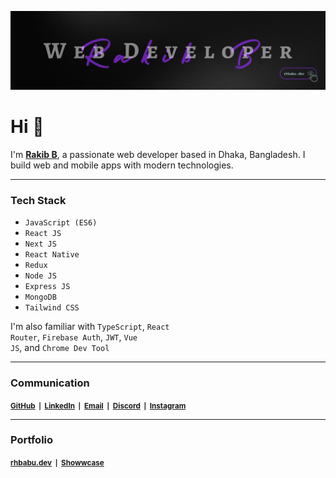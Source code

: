 ![Cover Photo](./assets/images/cover.png)

# <b>Hi</b> 👋

I'm <b>[Rakib B](https://www.rhbabu.dev/)</b>, a passionate web developer based in Dhaka, Bangladesh. I build web and mobile apps with modern technologies.
<br/>

<hr />

### <b>Tech Stack</b>

-   <code>JavaScript (ES6)</code>
-   <code>React JS</code>
-   <code>Next JS</code>
-   <code>React Native</code>
-   <code>Redux</code>
-   <code>Node JS</code>
-   <code>Express JS</code>
-   <code>MongoDB</code>
-   <code>Tailwind CSS</code>

I'm also familiar with <code>TypeScript</code>, <code>React Router</code>, <code>Firebase Auth</code>, <code>JWT</code>, <code>Vue JS</code>, and <code>Chrome Dev Tool</code>

<hr/>

### <b>Communication</b>

<small><b>[GitHub](https://github.com/imRHB)</b></small> <code><b>|</b></code> <small><b>[LinkedIn](https://www.linkedin.com/in/imrhb/)</b></small> <code><b>|</b></code> <small><b>[Email](mailto:rhbabu03@gmail.com)</b></small> <code><b>|</b></code> <small><b>[Discord](https://discord.com/users/543524582662078464)</b></small> <code><b>|</b></code> <small><b>[Instagram](https://www.instagram.com/imprantu/)</b></small>

<hr/>

### <b>Portfolio</b>

<small><b>[rhbabu.dev](https://www.rhbabu.dev/)</b></small> <code><b>|</b></code> <small><b>[Showwcase](https://showwcase.rhbabu.dev/)</b></small>
